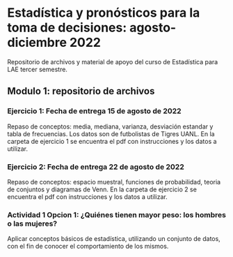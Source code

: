 # Estadística y pronósticos para la toma de decisiones: agosto-diciembre 2022
Repositorio de archivos y material de apoyo del curso de Estadística para LAE tercer semestre. 
## Modulo 1: repositorio de archivos
### Ejercicio 1: Fecha de entrega 15 de agosto de 2022
Repaso de conceptos: media, mediana, varianza, desviación estandar y tabla de frecuencias. Los datos son de futbolistas de Tigres UANL. En la carpeta de ejercicio 1 se encuentra el pdf con instrucciones y los datos a utilizar.  
### Ejercicio 2: Fecha de entrega 22 de agosto de 2022
Repaso de conceptos: espacio muestral, funciones de probabilidad, teoria de conjuntos y diagramas de Venn. En la carpeta de ejercicio 2 se encuentra el pdf con instrucciones y los datos a utilizar.  
### Actividad 1 Opcion 1: ¿Quiénes tienen mayor peso: los hombres o las mujeres?
Aplicar conceptos básicos de estadística, utilizando un conjunto de datos, con el fin de conocer el comportamiento de los mismos.
